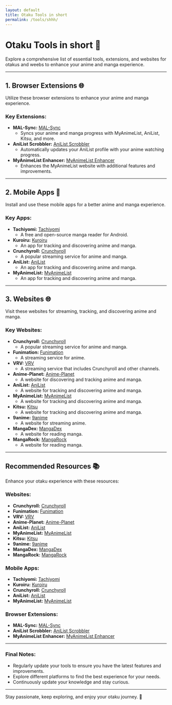 ```yaml
---
layout: default
title: Otaku Tools in short
permalink: /tools/shhh/
---
```


# Otaku Tools in short 🎌

Explore a comprehensive list of essential tools, extensions, and websites for otakus and weebs to enhance your anime and manga experience.

---

## 1. Browser Extensions 🌐
Utilize these browser extensions to enhance your anime and manga experience.

### Key Extensions:
- **MAL-Sync:** [MAL-Sync](https://chrome.google.com/webstore/detail/mal-sync/kekjfbackdeiabghnkgknjajbmlbmemj)
  - Syncs your anime and manga progress with MyAnimeList, AniList, Kitsu, and more.
- **AniList Scrobbler:** [AniList Scrobbler](https://chrome.google.com/webstore/detail/anilist-scrobbler/kkdpmhnladdopljabkgpacgpliggeeaf)
  - Automatically updates your AniList profile with your anime watching progress.
- **MyAnimeList Enhancer:** [MyAnimeList Enhancer](https://chrome.google.com/webstore/detail/myanimelist-enhancer/ljjdbjcfkmkdbfghdknmohgkblgklnkj)
  - Enhances the MyAnimeList website with additional features and improvements.

---

## 2. Mobile Apps 📱
Install and use these mobile apps for a better anime and manga experience.

### Key Apps:
- **Tachiyomi:** [Tachiyomi](https://tachiyomi.org)
  - A free and open-source manga reader for Android.
- **Kuroiru:** [Kuroiru](https://kuroiru.co/app)
  - An app for tracking and discovering anime and manga.
- **Crunchyroll:** [Crunchyroll](https://www.crunchyroll.com)
  - A popular streaming service for anime and manga.
- **AniList:** [AniList](https://anilist.co)
  - An app for tracking and discovering anime and manga.
- **MyAnimeList:** [MyAnimeList](https://myanimelist.net)
  - An app for tracking and discovering anime and manga.

---

## 3. Websites 🌐
Visit these websites for streaming, tracking, and discovering anime and manga.

### Key Websites:
- **Crunchyroll:** [Crunchyroll](https://www.crunchyroll.com)
  - A popular streaming service for anime and manga.
- **Funimation:** [Funimation](https://www.funimation.com)
  - A streaming service for anime.
- **VRV:** [VRV](https://vrv.co)
  - A streaming service that includes Crunchyroll and other channels.
- **Anime-Planet:** [Anime-Planet](https://www.anime-planet.com)
  - A website for discovering and tracking anime and manga.
- **AniList:** [AniList](https://anilist.co)
  - A website for tracking and discovering anime and manga.
- **MyAnimeList:** [MyAnimeList](https://myanimelist.net)
  - A website for tracking and discovering anime and manga.
- **Kitsu:** [Kitsu](https://kitsu.io)
  - A website for tracking and discovering anime and manga.
- **9anime:** [9anime](https://9anime.to)
  - A website for streaming anime.
- **MangaDex:** [MangaDex](https://mangadex.org)
  - A website for reading manga.
- **MangaRock:** [MangaRock](https://mangarock.com)
  - A website for reading manga.

---

## Recommended Resources 📚
Enhance your otaku experience with these resources:

### Websites:
- **Crunchyroll:** [Crunchyroll](https://www.crunchyroll.com)
- **Funimation:** [Funimation](https://www.funimation.com)
- **VRV:** [VRV](https://vrv.co)
- **Anime-Planet:** [Anime-Planet](https://www.anime-planet.com)
- **AniList:** [AniList](https://anilist.co)
- **MyAnimeList:** [MyAnimeList](https://myanimelist.net)
- **Kitsu:** [Kitsu](https://kitsu.io)
- **9anime:** [9anime](https://9anime.to)
- **MangaDex:** [MangaDex](https://mangadex.org)
- **MangaRock:** [MangaRock](https://mangarock.com)

### Mobile Apps:
- **Tachiyomi:** [Tachiyomi](https://tachiyomi.org)
- **Kuroiru:** [Kuroiru](https://kuroiru.co/app)
- **Crunchyroll:** [Crunchyroll](https://www.crunchyroll.com)
- **AniList:** [AniList](https://anilist.co)
- **MyAnimeList:** [MyAnimeList](https://myanimelist.net)

### Browser Extensions:
- **MAL-Sync:** [MAL-Sync](https://chrome.google.com/webstore/detail/mal-sync/kekjfbackdeiabghnkgknjajbmlbmemj)
- **AniList Scrobbler:** [AniList Scrobbler](https://chrome.google.com/webstore/detail/anilist-scrobbler/kkdpmhnladdopljabkgpacgpliggeeaf)
- **MyAnimeList Enhancer:** [MyAnimeList Enhancer](https://chrome.google.com/webstore/detail/myanimelist-enhancer/ljjdbjcfkmkdbfghdknmohgkblgklnkj)

---

### Final Notes:
- Regularly update your tools to ensure you have the latest features and improvements.
- Explore different platforms to find the best experience for your needs.
- Continuously update your knowledge and stay curious.

---

Stay passionate, keep exploring, and enjoy your otaku journey. 🚀